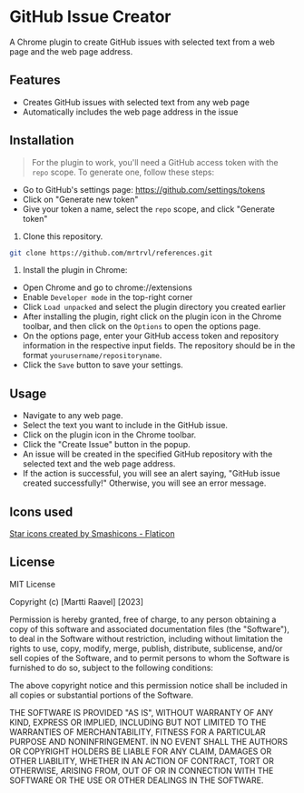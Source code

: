 # GitHub Issue Creator

A Chrome plugin to create GitHub issues with selected text from a web page and the web page address.

## Features

- Creates GitHub issues with selected text from any web page
- Automatically includes the web page address in the issue

## Installation

> For the plugin to work, you'll need a GitHub access token with the `repo` scope. To generate one, follow these steps:

- Go to GitHub's settings page: https://github.com/settings/tokens
- Click on "Generate new token"
- Give your token a name, select the `repo` scope, and click "Generate token"

1. Clone this repository.

```bash
git clone https://github.com/mrtrvl/references.git
```

1. Install the plugin in Chrome:
- Open Chrome and go to chrome://extensions
- Enable `Developer mode` in the top-right corner
- Click `Load unpacked` and select the plugin directory you created earlier
- After installing the plugin, right click on the plugin icon in the Chrome toolbar, and then click on the `Options` to open the options page.
- On the options page, enter your GitHub access token and repository information in the respective input fields. The repository should be in the format `yourusername/repositoryname`.
- Click the `Save` button to save your settings.

## Usage

- Navigate to any web page.
- Select the text you want to include in the GitHub issue.
- Click on the plugin icon in the Chrome toolbar.
- Click the "Create Issue" button in the popup.
- An issue will be created in the specified GitHub repository with the selected text and the web page address.
- If the action is successful, you will see an alert saying, "GitHub issue created successfully!" Otherwise, you will see an error message.

## Icons used

<a href="https://www.flaticon.com/free-icons/star" title="star icons">Star icons created by Smashicons - Flaticon</a>

## License

MIT License

Copyright (c) [Martti Raavel] [2023]

Permission is hereby granted, free of charge, to any person obtaining a copy
of this software and associated documentation files (the "Software"), to deal
in the Software without restriction, including without limitation the rights
to use, copy, modify, merge, publish, distribute, sublicense, and/or sell
copies of the Software, and to permit persons to whom the Software is
furnished to do so, subject to the following conditions:

The above copyright notice and this permission notice shall be included in all
copies or substantial portions of the Software.

THE SOFTWARE IS PROVIDED "AS IS", WITHOUT WARRANTY OF ANY KIND, EXPRESS OR
IMPLIED, INCLUDING BUT NOT LIMITED TO THE WARRANTIES OF MERCHANTABILITY,
FITNESS FOR A PARTICULAR PURPOSE AND NONINFRINGEMENT. IN NO EVENT SHALL THE
AUTHORS OR COPYRIGHT HOLDERS BE LIABLE FOR ANY CLAIM, DAMAGES OR OTHER
LIABILITY, WHETHER IN AN ACTION OF CONTRACT, TORT OR OTHERWISE, ARISING FROM,
OUT OF OR IN CONNECTION WITH THE SOFTWARE OR THE USE OR OTHER DEALINGS IN THE
SOFTWARE.